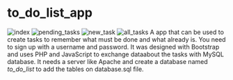 # to_do_list_app
![index](https://user-images.githubusercontent.com/101893955/160463728-f7c069b0-c38e-4c95-9a69-16219056862a.png)
![pending_tasks](https://user-images.githubusercontent.com/101893955/160463741-b6082776-8b89-4e68-92a6-48915ef10b38.png)
![new_task](https://user-images.githubusercontent.com/101893955/160463755-a4e0e000-0a0d-465f-b97e-15cd65fa9ea6.png)
![all_tasks](https://user-images.githubusercontent.com/101893955/160463781-b371b4b4-7c36-45ff-9243-478dc2355611.png)
A app that can be used to create tasks to remember what must be done and what already is. You need to sign up with a username and password. It was designed with Bootstrap and uses PHP and JavaScript to exchange dataabout the tasks with MySQL database. It needs a server like Apache and create a database named *to_do_list* to add the tables on database.sql file.
